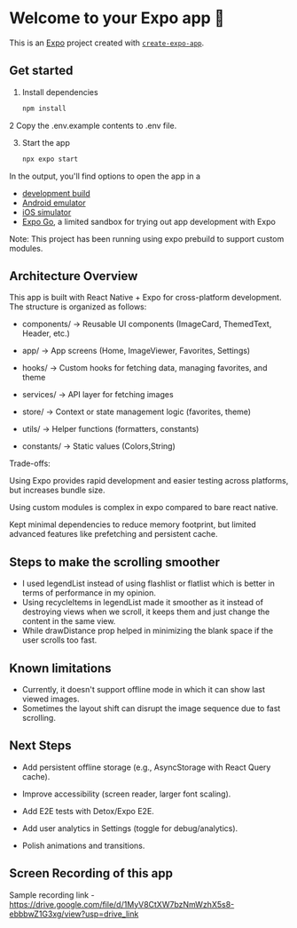 # Welcome to your Expo app 👋

This is an [Expo](https://expo.dev) project created with [`create-expo-app`](https://www.npmjs.com/package/create-expo-app).

## Get started

1. Install dependencies

   ```bash
   npm install
   ```
2 Copy the .env.example contents to .env file.
 
3. Start the app

   ```bash
   npx expo start
   ```

In the output, you'll find options to open the app in a

- [development build](https://docs.expo.dev/develop/development-builds/introduction/)
- [Android emulator](https://docs.expo.dev/workflow/android-studio-emulator/)
- [iOS simulator](https://docs.expo.dev/workflow/ios-simulator/)
- [Expo Go](https://expo.dev/go), a limited sandbox for trying out app development with Expo

Note: This project has been running using expo prebuild to support custom modules.

## Architecture Overview

This app is built with React Native + Expo for cross-platform development.
The structure is organized as follows:

- components/ → Reusable UI components (ImageCard, ThemedText, Header, etc.)

- app/ → App screens (Home, ImageViewer, Favorites, Settings)

- hooks/ → Custom hooks for fetching data, managing favorites, and theme

- services/ → API layer for fetching images

- store/ → Context or state management logic (favorites, theme)

- utils/ → Helper functions (formatters, constants)

- constants/ → Static values (Colors,String)


Trade-offs:

Using Expo provides rapid development and easier testing across platforms, but increases bundle size.

Using custom modules is complex in expo compared to bare react native.

Kept minimal dependencies to reduce memory footprint, but limited advanced features like prefetching and persistent cache.

## Steps to make the scrolling smoother

- I used legendList instead of using flashlist or flatlist which is better in terms of performance in my opinion.
- Using recycleItems in legendList made it smoother as it instead of destroying views when we scroll, it keeps them and just change the content in the same view.
- While drawDistance prop helped in minimizing the blank space if the user scrolls too fast.


## Known limitations

- Currently, it doesn't support offline mode in which it can show last viewed images.
- Sometimes the layout shift can disrupt the image sequence due to fast scrolling.

## Next Steps
- Add persistent offline storage (e.g., AsyncStorage with React Query cache).

- Improve accessibility (screen reader, larger font scaling).

- Add E2E tests with Detox/Expo E2E.

- Add user analytics in Settings (toggle for debug/analytics).

- Polish animations and transitions.

## Screen Recording of this app
Sample recording link - https://drive.google.com/file/d/1MyV8CtXW7bzNmWzhX5s8-ebbbwZ1G3xg/view?usp=drive_link
